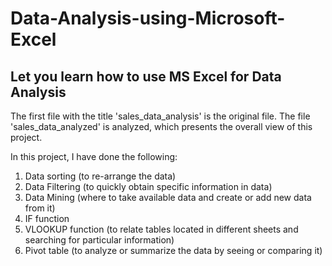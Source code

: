 # Data-Analysis-using-Microsoft-Excel
## Let you learn how to use MS Excel for Data Analysis

The first file with the title 'sales_data_analysis' is the original file. 
The file 'sales_data_analyzed' is analyzed, which presents the overall view of this project. 

In this project, I have done the following:
1. Data sorting (to re-arrange the data)
2. Data Filtering (to quickly obtain specific information in data)
3. Data Mining (where to take available data and create or add new data from it)
4. IF function
6. VLOOKUP function (to relate tables located in different sheets and searching for particular information)
7. Pivot table (to analyze or summarize the data by seeing or comparing it)

